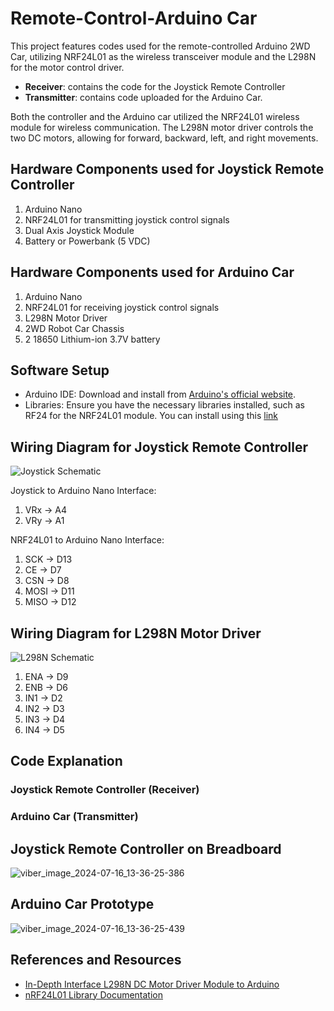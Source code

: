 # Remote-Control-Arduino Car

This project features codes used for the remote-controlled Arduino 2WD Car, utilizing NRF24L01 as the wireless transceiver module and the L298N for the motor control driver. 

- **Receiver**: contains the code for the Joystick Remote Controller
- **Transmitter**: contains code uploaded for the Arduino Car.

Both the controller and the Arduino car utilized the NRF24L01 wireless module for wireless communication. The L298N motor driver controls the two DC motors, allowing for forward, backward, left, and right movements. 

## Hardware Components used for Joystick Remote Controller
1. Arduino Nano
2. NRF24L01 for transmitting joystick control signals
3. Dual Axis Joystick Module
4. Battery or Powerbank (5 VDC)

## Hardware Components used for Arduino Car
1. Arduino Nano
2. NRF24L01 for receiving joystick control signals
3. L298N Motor Driver
4. 2WD Robot Car Chassis
5. 2 18650 Lithium-ion 3.7V battery

## Software Setup
- Arduino IDE: Download and install from [Arduino's official website](https://www.arduino.cc/en/software).
- Libraries: Ensure you have the necessary libraries installed, such as RF24 for the NRF24L01 module. You can install using this [link](https://github.com/nRF24/RF24)

## Wiring Diagram for Joystick Remote Controller
![Joystick Schematic](https://github.com/user-attachments/assets/66091d25-dc25-4db1-84fe-d9929f72de23)

Joystick to Arduino Nano Interface:
1. VRx -> A4
2. VRy -> A1

NRF24L01 to Arduino Nano Interface:
1. SCK -> D13
2. CE -> D7
3. CSN -> D8
4. MOSI -> D11
5. MISO -> D12

## Wiring Diagram for L298N Motor Driver
![L298N Schematic](https://github.com/user-attachments/assets/43abd3d0-466a-4b76-b3ff-d04c952eee42)

1. ENA -> D9
2. ENB -> D6
3. IN1 -> D2
4. IN2 -> D3
5. IN3 -> D4
6. IN4 -> D5

## Code Explanation

### Joystick Remote Controller (Receiver)

### Arduino Car (Transmitter)

## Joystick Remote Controller on Breadboard
![viber_image_2024-07-16_13-36-25-386](https://github.com/user-attachments/assets/0007425b-7f91-4de2-a9e7-56f8799bc230)

## Arduino Car Prototype
![viber_image_2024-07-16_13-36-25-439](https://github.com/user-attachments/assets/0cf4a7f4-6c04-4f82-a708-6524077ae677)

## References and Resources
- [In-Depth Interface L298N DC Motor Driver Module to Arduino](https://lastminuteengineers.com/l298n-dc-stepper-driver-arduino-tutorial/)
- [nRF24L01 Library Documentation](https://nrf24.github.io/RF24/)
